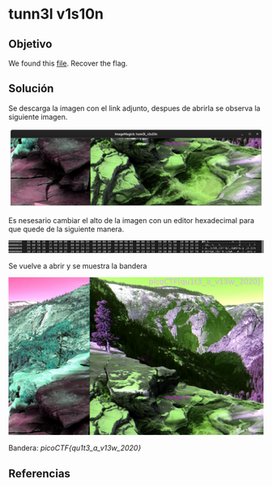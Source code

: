 # tunn3l v1s10n

## Objetivo

We found this [file](https://mercury.picoctf.net/static/7b2d7c26630e977197022d0af09e3aeb/tunn3l_v1s10n  ). Recover the flag.

## Solución

Se descarga la imagen con el link adjunto, despues de abrirla se observa la siguiente imagen.

![img.png](img1.png)

Es nesesario cambiar el alto de la imagen con un editor hexadecimal para que quede de la siguiente manera.

![img2.png](img2.png)

Se vuelve a abrir y se muestra la bandera

![img3.png](img3.png)

Bandera: *picoCTF{qu1t3_a_v13w_2020}*

## Referencias
